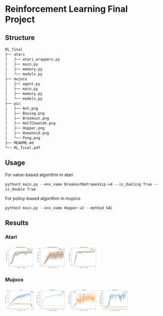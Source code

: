 # Reinforcement Learning Final Project

## Structure

```shell
RL_final
├── atari
│   ├── atari_wrappers.py
│   ├── main.py
│   ├── memory.py
│   └── models.py
├── mujoco
│   ├── agent.py
│   ├── main.py
│   ├── memory.py
│   └── models.py
├── pic
│   ├── Ant.png
│   ├── Boxing.png
│   ├── Breakout.png
│   ├── HalfCheetah.png
│   ├── Hopper.png
│   ├── Humanoid.png
│   └── Pong.png
├── README.md
└── RL_final.pdf
```

## Usage

For value-based algorithm in atari

```shell
python3 main.py --env_name BreakoutNoFrameskip-v4 --is_dueling True --is_double True
```

For policy-based algorithm in mujoco

```shell
python3 main.py --env_name Hopper-v2 --method SAC
```

## Results

### Atari

<img src="pic/Boxing.png" alt="Boxing" style="zoom:10%;" /><img src="pic/Breakout.png" alt="Breakout" style="zoom:10%;" /><img src="pic/Pong.png" alt="Pong" style="zoom:10%;" />

### Mujoco

<img src="pic/Ant.png" alt="Ant" style="zoom:10%;" /><img src="pic/HalfCheetah.png" alt="HalfCheetah" style="zoom:10%;" /><img src="pic/Hopper.png" alt="Hopper" style="zoom:10%;" /><img src="pic/Humanoid.png" alt="Humanoid" style="zoom:10%;" />
